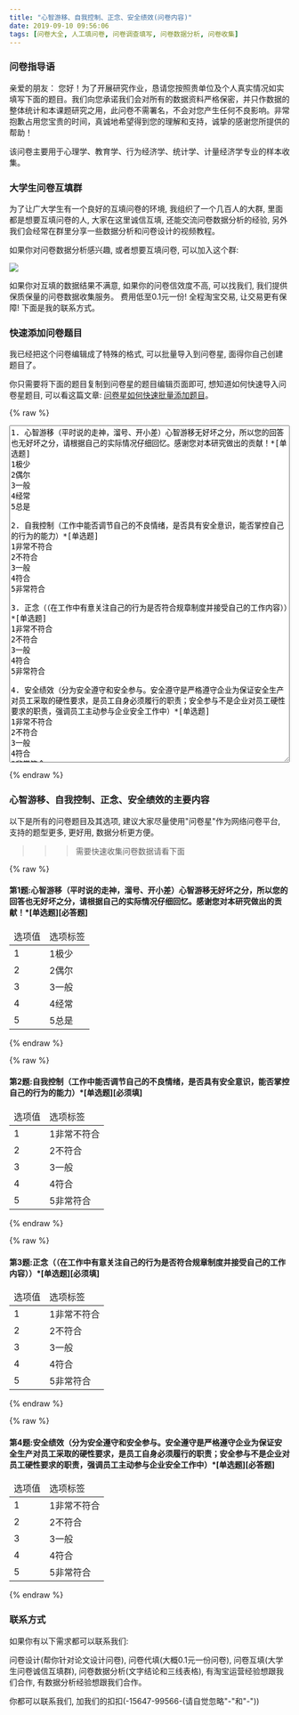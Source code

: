 ```yaml
---
title: "心智游移、自我控制、正念、安全绩效(问卷内容)"
date: 2019-09-10 09:56:06
tags: [问卷大全, 人工填问卷, 问卷调查填写, 问卷数据分析, 问卷收集]
---
```


### 问卷指导语

亲爱的朋友：
您好！为了开展研究作业，恳请您按照贵单位及个人真实情况如实填写下面的题目。我们向您承诺我们会对所有的数据资料严格保密，并只作数据的整体统计和本课题研究之用，此问卷不需署名，不会对您产生任何不良影响。非常抱歉占用您宝贵的时间，真诚地希望得到您的理解和支持，诚挚的感谢您所提供的帮助！

该问卷主要用于心理学、教育学、行为经济学、统计学、计量经济学专业的样本收集。

<!-- more -->


### 大学生问卷互填群

为了让广大学生有一个良好的互填问卷的环境, 我组织了一个几百人的大群, 里面都是想要互填问卷的人, 大家在这里诚信互填, 
还能交流问卷数据分析的经验, 另外我们会经常在群里分享一些数据分析和问卷设计的视频教程。

如果你对问卷数据分析感兴趣, 或者想要互填问卷, 可以加入这个群:

<img src="/images/问卷互填群二维码.png">

如果你对互填的数据结果不满意, 如果你的问卷信效度不高, 可以找我们, 我们提供保质保量的问卷数据收集服务。 
费用低至0.1元一份! 全程淘宝交易, 让交易更有保障! 下面是我的联系方式。



### 快速添加问卷题目

我已经把这个问卷编辑成了特殊的格式, 可以批量导入到问卷星, 面得你自己创建题目了。

你只需要将下面的题目复制到问卷星的题目编辑页面即可, 想知道如何快速导入问卷星题目, 可以看这篇文章: [问卷星如何快速批量添加题目](https://mlln.cn/2019/06/01/%E9%97%AE%E5%8D%B7%E6%98%9F%E5%A6%82%E4%BD%95%E5%BF%AB%E9%80%9F%E6%B7%BB%E5%8A%A0%E6%89%B9%E9%87%8F%E9%A2%98%E7%9B%AE/index.html)。

{% raw %}
<textarea rows="40" style="width: 100%;">1. 心智游移（平时说的走神，溜号、开小差）心智游移无好坏之分，所以您的回答也无好坏之分，请根据自己的实际情况仔细回忆。感谢您对本研究做出的贡献！*[单选题]
1极少
2偶尔
3一般
4经常
5总是

2. 自我控制（工作中能否调节自己的不良情绪，是否具有安全意识，能否掌控自己的行为的能力）*[单选题]
1非常不符合
2不符合
3一般
4符合
5非常符合

3. 正念（（在工作中有意关注自己的行为是否符合规章制度并接受自己的工作内容））*[单选题]
1非常不符合
2不符合
3一般
4符合
5非常符合

4. 安全绩效（分为安全遵守和安全参与。安全遵守是严格遵守企业为保证安全生产对员工采取的硬性要求，是员工自身必须履行的职责；安全参与不是企业对员工硬性要求的职责，强调员工主动参与企业安全工作中）*[单选题]
1非常不符合
2不符合
3一般
4符合
5非常符合</textarea>
{% endraw %}

### 心智游移、自我控制、正念、安全绩效的主要内容

以下是所有的问卷题目及其选项, 建议大家尽量使用"问卷星"作为网络问卷平台, 支持的题型更多, 更好用, 数据分析更方便。

>>> 需要快速收集问卷数据请看下面


{% raw %}
<div class="qitem">
<h4>第1题:心智游移（平时说的走神，溜号、开小差）心智游移无好坏之分，所以您的回答也无好坏之分，请根据自己的实际情况仔细回忆。感谢您对本研究做出的贡献！*[单选题][必答题]</h4>

<table class="table">
<thead>
<tr><td>选项值</td><td>选项标签</td></tr>
</thead>
<tbody>
<tr><td>1</td><td>1极少</td></tr>
<tr><td>2</td><td>2偶尔</td></tr>
<tr><td>3</td><td>3一般</td></tr>
<tr><td>4</td><td>4经常</td></tr>
<tr><td>5</td><td>5总是</td></tr>
</tbody>
</table>

</div>
{% endraw %}


{% raw %}
<div class="qitem">
<h4>第2题:自我控制（工作中能否调节自己的不良情绪，是否具有安全意识，能否掌控自己的行为的能力）*[单选题][必须填]</h4>

<table class="table">
<thead>
<tr><td>选项值</td><td>选项标签</td></tr>
</thead>
<tbody>
<tr><td>1</td><td>1非常不符合</td></tr>
<tr><td>2</td><td>2不符合</td></tr>
<tr><td>3</td><td>3一般</td></tr>
<tr><td>4</td><td>4符合</td></tr>
<tr><td>5</td><td>5非常符合</td></tr>
</tbody>
</table>

</div>
{% endraw %}


{% raw %}
<div class="qitem">
<h4>第3题:正念（（在工作中有意关注自己的行为是否符合规章制度并接受自己的工作内容））*[单选题][必须填]</h4>

<table class="table">
<thead>
<tr><td>选项值</td><td>选项标签</td></tr>
</thead>
<tbody>
<tr><td>1</td><td>1非常不符合</td></tr>
<tr><td>2</td><td>2不符合</td></tr>
<tr><td>3</td><td>3一般</td></tr>
<tr><td>4</td><td>4符合</td></tr>
<tr><td>5</td><td>5非常符合</td></tr>
</tbody>
</table>

</div>
{% endraw %}


{% raw %}
<div class="qitem">
<h4>第4题:安全绩效（分为安全遵守和安全参与。安全遵守是严格遵守企业为保证安全生产对员工采取的硬性要求，是员工自身必须履行的职责；安全参与不是企业对员工硬性要求的职责，强调员工主动参与企业安全工作中）*[单选题][必答题]</h4>

<table class="table">
<thead>
<tr><td>选项值</td><td>选项标签</td></tr>
</thead>
<tbody>
<tr><td>1</td><td>1非常不符合</td></tr>
<tr><td>2</td><td>2不符合</td></tr>
<tr><td>3</td><td>3一般</td></tr>
<tr><td>4</td><td>4符合</td></tr>
<tr><td>5</td><td>5非常符合</td></tr>
</tbody>
</table>

</div>
{% endraw %}



<!-- ---
title: 心理教育医学的问卷免费下载
date: 2019-05-23 08:59:15
tags: [问卷星, 问卷网, 问卷下载, 问卷互填, 问卷设计, 问卷模板, 毕业问卷, 问卷数据分析, 问卷代填, ]
--- -->

### 联系方式
 
如果你有以下需求都可以联系我们:

问卷设计(帮你针对论文设计问卷), 问卷代填(大概0.1元一份问卷), 问卷互填(大学生问卷诚信互填群), 问卷数据分析(文字结论和三线表格), 有淘宝运营经验想跟我们合作, 有数据分析经验想跟我们合作。

你都可以联系我们, 加我们的扣扣(-15647-99566-(请自觉忽略"-"和"-"))
